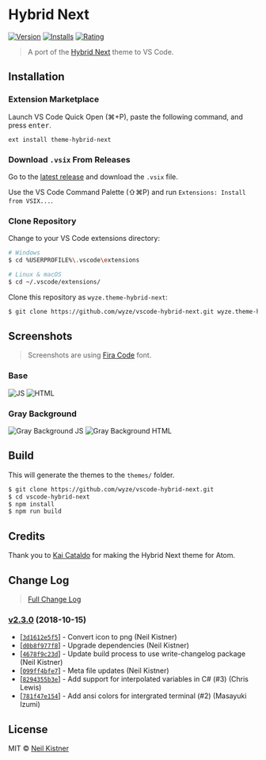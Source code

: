 # Hybrid Next

[![Version][version-image]][marketplace-url]
[![Installs][installs-image]][marketplace-url]
[![Rating][rating-image]][marketplace-url]

> A port of the [Hybrid Next](https://github.com/kaicataldo/hybrid-next-syntax) theme to VS Code.

## Installation

### Extension Marketplace

Launch VS Code Quick Open (⌘+P), paste the following command, and press <kbd>enter</kbd>.

`ext install theme-hybrid-next`

### Download `.vsix` From Releases

Go to the [latest release](https://github.com/wyze/vscode-hybrid-next/releases/latest) and download the `.vsix` file.

Use the VS Code Command Palette (⇧⌘P) and run `Extensions: Install from VSIX...`.

### Clone Repository

Change to your VS Code extensions directory:

```sh
# Windows
$ cd %USERPROFILE%\.vscode\extensions

# Linux & macOS
$ cd ~/.vscode/extensions/
```

Clone this repository as `wyze.theme-hybrid-next`:

```sh
$ git clone https://github.com/wyze/vscode-hybrid-next.git wyze.theme-hybrid-next
```

## Screenshots

> Screenshots are using [Fira Code](https://github.com/tonsky/FiraCode) font.

### Base

![JS](.github/media/js.png)
![HTML](.github/media/html.png)

### Gray Background

![Gray Background JS](.github/media/graybg-js.png)
![Gray Background HTML](.github/media/graybg-html.png)

## Build

This will generate the themes to the `themes/` folder.

```sh
$ git clone https://github.com/wyze/vscode-hybrid-next.git
$ cd vscode-hybrid-next
$ npm install
$ npm run build
```

## Credits

Thank you to [Kai Cataldo](//github.com/kaicataldo) for making the Hybrid Next theme for Atom.

## Change Log

> [Full Change Log](changelog.md)

### [v2.3.0](https://github.com/wyze/vscode-hybrid-next/releases/tag/v2.3.0) (2018-10-15)

* [[`3d1612e5f5`](https://github.com/wyze/vscode-hybrid-next/commit/3d1612e5f5)] - Convert icon to png (Neil Kistner)
* [[`d0b8f977f8`](https://github.com/wyze/vscode-hybrid-next/commit/d0b8f977f8)] - Upgrade dependencies (Neil Kistner)
* [[`4678f9c23d`](https://github.com/wyze/vscode-hybrid-next/commit/4678f9c23d)] - Update build process to use write-changelog package (Neil Kistner)
* [[`099ff4bfe7`](https://github.com/wyze/vscode-hybrid-next/commit/099ff4bfe7)] - Meta file updates (Neil Kistner)
* [[`8294355b3e`](https://github.com/wyze/vscode-hybrid-next/commit/8294355b3e)] - Add support for interpolated variables in C# (#3) (Chris Lewis)
* [[`781f47e154`](https://github.com/wyze/vscode-hybrid-next/commit/781f47e154)] - Add ansi colors for intergrated terminal (#2) (Masayuki Izumi)

## License

MIT © [Neil Kistner](https://neilkistner.com)

[version-image]: https://vsmarketplacebadge.apphb.com/version/wyze.theme-hybrid-next.svg
[installs-image]: https://vsmarketplacebadge.apphb.com/installs/wyze.theme-hybrid-next.svg
[rating-image]: https://vsmarketplacebadge.apphb.com/rating-short/wyze.theme-hybrid-next.svg

[marketplace-url]: https://vsm.li/wyze.theme-hybrid-next

